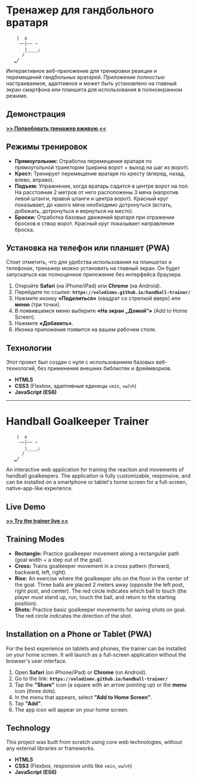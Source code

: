 # Тренажер для гандбольного вратаря

```
    |  o  
     –—|–— –
       |____」︎
      /  
   ▁︎/     
```

Интерактивное веб-приложение для тренировки реакции и перемещений гандбольных вратарей. Приложение полностью настраиваемое, адаптивное и может быть установлено на главный экран смартфона или планшета для использования в полноэкранном режиме.

## Демонстрация

**[>> Попробовать тренажер вживую <<](https://volodinmv.github.io/handball-trainer/)**

## Режимы тренировок

- **Прямоугольник:** Отработка перемещения вратаря по прямоугольной траектории (ширина ворот + выход на шаг из ворот).
- **Крест:** Тренирует перемещение вратаря по кресту (вперед, назад, влево, вправо).
- **Подъем:** Упражнение, когда вратарь садится в центре ворот на пол. На расстоянии 2 метров от него расположены 3 мяча (напротив левой штанги, правой штанги и центра ворот). Красный круг показывает, до какого мяча необходимо дотронуться (встать, добежать, дотронуться и вернуться на место).
- **Броски:** Отработка базовых движений вратаря при отражении бросков в створ ворот. Красный круг показывает направление броска.

## Установка на телефон или планшет (PWA)

Стоит отметить, что для удобства использования на планшетах и телефонах, тренажер можно установить на главный экран. Он будет запускаться как полноценное приложение без интерфейса браузера.

1. Откройте **Safari** (на iPhone/iPad) или **Chrome** (на Android).
2. Перейдите по ссылке: **`https://volodinmv.github.io/handball-trainer/`**
3. Нажмите иконку **«Поделиться»** (квадрат со стрелкой вверх) или **меню** (три точки).
4. В появившемся меню выберите **«На экран „Домой“»** (Add to Home Screen).
5. Нажмите **«Добавить»**.
6. Иконка приложения появится на вашем рабочем столе.

## Технологии

Этот проект был создан с нуля с использованием базовых веб-технологий, без применения внешних библиотек и фреймворков.

- **HTML5**
- **CSS3** (Flexbox, адаптивные единицы `vmin`, `vw`/`vh`)
- **JavaScript (ES6)**

---

# Handball Goalkeeper Trainer

```
    |  o  
     –—|–— –
       |____」︎
      /  
   ▁︎/     
```

An interactive web application for training the reaction and movements of handball goalkeepers. The application is fully customizable, responsive, and can be installed on a smartphone or tablet's home screen for a full-screen, native-app-like experience.

## Live Demo

**[>> Try the trainer live <<](https://volodinmv.github.io/handball-trainer/)**

## Training Modes

- **Rectangle:** Practice goalkeeper movement along a rectangular path (goal width + a step out of the goal).
- **Cross:** Trains goalkeeper movement in a cross pattern (forward, backward, left, right).
- **Rise:** An exercise where the goalkeeper sits on the floor in the center of the goal. Three balls are placed 2 meters away (opposite the left post, right post, and center). The red circle indicates which ball to touch (the player must stand up, run, touch the ball, and return to the starting position).
- **Shots:** Practice basic goalkeeper movements for saving shots on goal. The red circle indicates the direction of the shot.

## Installation on a Phone or Tablet (PWA)

For the best experience on tablets and phones, the trainer can be installed on your home screen. It will launch as a full-screen application without the browser's user interface.

1. Open **Safari** (on iPhone/iPad) or **Chrome** (on Android).
2. Go to the link: **`https://volodinmv.github.io/handball-trainer/`**
3. Tap the **"Share"** icon (a square with an arrow pointing up) or the **menu** icon (three dots).
4. In the menu that appears, select **"Add to Home Screen"**.
5. Tap **"Add"**.
6. The app icon will appear on your home screen.

## Technology

This project was built from scratch using core web technologies, without any external libraries or frameworks.

- **HTML5**
- **CSS3** (Flexbox, responsive units like `vmin`, `vw`/`vh`)
- **JavaScript (ES6)**
